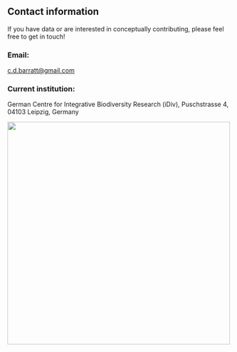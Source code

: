 ## Contact information
If you have data or are interested in conceptually contributing, please feel free to get in touch!

### Email: 
c.d.barratt@gmail.com

### Current institution: 
German Centre for Integrative Biodiversity Research (iDiv),
Puschstrasse 4,
04103 Leipzig,
Germany

<img src="https://cd-barratt.github.io/iDiv_logo.png"  align="left" width="500">
